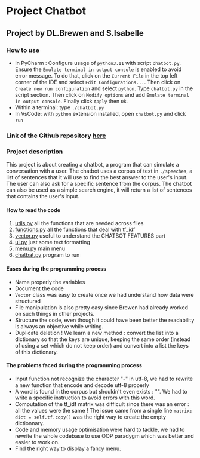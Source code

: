 # Project Chatbot
## Project by DL.Brewen and S.Isabelle

### How to use

- In PyCharm :
Configure usage of `python3.11` with script `chatbot.py`. Ensure the `Emulate terminal in output console` is enabled to avoid error message. To do that, click on the `Current File` in the top left corner of the IDE and select `Edit Configurations...`. Then click on `Create new run configuration` and select `python`. Type `chatbot.py` in the script section. Then click on `Modify options` and add `Emulate terminal in output console`. Finally click `Apply` then `Ok`.
- Within a terminal: type `./chatbot.py`
- In VsCode: with `python` extension installed, open `chatbot.py` and click `run`

### Link of the Github repository [here](https://github.com/sohukia/pychatbot-digonnauxlanrelec-somphone-int3.git)


### Project description
This project is about creating a chatbot, a program that can simulate a conversation with a user. The chatbot uses a corpus of text in `./speeches`, a list of sentences that it will use to find the best answer to the user's input. The user can also ask for a specific sentence from the corpus. The chatbot can also be used as a simple search engine, it will return a list of sentences that contains the user's input.


#### How to read the code
1. [utils.py](./source/utils.py) all the functions that are needed across files
2. [functions.py](./source/functions.py) all the functions that deal with tf_idf
3. [vector.py](./source/vector.py) useful to understand the CHATBOT FEATURES part
4. [ui.py](./source/ui.py) just some text formatting
5. [menu.py](./source/menu.py) main menu
6. [chatbat.py](chatbot.py) program to run

#### Eases during the programming process
- Name properly the variables
- Document the code
- `Vector` class was easy to create once we had understand how data were structured
- File manipulation is also pretty easy since Brewen had already worked on such things in other projects.
- Structure the code, even though it could have been better the readability is always an objective while writing.
- Duplicate deletion ! We learn a new method : convert the list into a dictionary so that the keys are unique, keeping the same order (instead of using a set which do not keep order) and convert into a list the keys of this dictionary. 

#### The problems faced during the programming process
- Input function not recognize the character "-" in utf-8, we had to rewrite a new function that encode and decode utf-8 properly
- A word is found in the corpus but shouldn't even exists : "". We had to write a specific instruction to avoid errors with this word.
- Computation of the tf_idf matrix was difficult since there was an error : all the values were the same ! The issue came from a single line `matrix: dict = self.tf.copy()` was the right way to create the empty dictionnary.
- Code and memory usage optimisation were hard to tackle, we had to rewrite the whole codebase to use OOP paradygm which was better and easier to work on.
- Find the right way to display a fancy menu.
